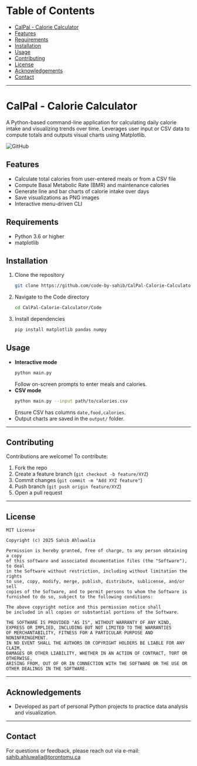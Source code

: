 # Table of Contents
- [CalPal - Calorie Calculator](#calpal---calorie-calculator)
- [Features](#features)
- [Requirements](#requirements)
- [Installation](#installation)
- [Usage](#usage)
- [Contributing](#contributing)
- [License](#license)
- [Acknowledgements](#acknowledgements)
- [Contact](#contact)

---

# CalPal - Calorie Calculator
A Python-based command-line application for calculating daily calorie intake and visualizing trends over time. Leverages user input or CSV data to compute totals and outputs visual charts using Matplotlib.

![GitHub](https://img.shields.io/github/license/code-by-sahib/CalPal-Calorie-Calculator)

## Features
- Calculate total calories from user-entered meals or from a CSV file  
- Compute Basal Metabolic Rate (BMR) and maintenance calories  
- Generate line and bar charts of calorie intake over days  
- Save visualizations as PNG images  
- Interactive menu-driven CLI  

## Requirements
- Python 3.6 or higher  
- matplotlib  

## Installation
1. Clone the repository  
   ```bash
   git clone https://github.com/code-by-sahib/CalPal-Calorie-Calculator.git
   ```
2. Navigate to the Code directory  
   ```bash
   cd CalPal-Calorie-Calculator/Code
   ```
3. Install dependencies  
   ```bash
   pip install matplotlib pandas numpy
   ```

## Usage
- **Interactive mode**  
  ```bash
  python main.py
  ```
  Follow on-screen prompts to enter meals and calories.
- **CSV mode**  
  ```bash
  python main.py --input path/to/calories.csv
  ```
  Ensure CSV has columns `date,food,calories`.  
- Output charts are saved in the `output/` folder.

---

## Contributing
Contributions are welcome! To contribute:
1. Fork the repo  
2. Create a feature branch (`git checkout -b feature/XYZ`)  
3. Commit changes (`git commit -m "Add XYZ feature"`)  
4. Push branch (`git push origin feature/XYZ`)  
5. Open a pull request  

---

## License
```
MIT License

Copyright (c) 2025 Sahib Ahluwalia

Permission is hereby granted, free of charge, to any person obtaining a copy
of this software and associated documentation files (the "Software"), to deal
in the Software without restriction, including without limitation the rights
to use, copy, modify, merge, publish, distribute, sublicense, and/or sell
copies of the Software, and to permit persons to whom the Software is
furnished to do so, subject to the following conditions:

The above copyright notice and this permission notice shall 
be included in all copies or substantial portions of the Software.

THE SOFTWARE IS PROVIDED "AS IS", WITHOUT WARRANTY OF ANY KIND, 
EXPRESS OR IMPLIED, INCLUDING BUT NOT LIMITED TO THE WARRANTIES 
OF MERCHANTABILITY, FITNESS FOR A PARTICULAR PURPOSE AND NONINFRINGEMENT. 
IN NO EVENT SHALL THE AUTHORS OR COPYRIGHT HOLDERS BE LIABLE FOR ANY CLAIM, 
DAMAGES OR OTHER LIABILITY, WHETHER IN AN ACTION OF CONTRACT, TORT OR OTHERWISE, 
ARISING FROM, OUT OF OR IN CONNECTION WITH THE SOFTWARE OR THE USE OR 
OTHER DEALINGS IN THE SOFTWARE.
```

---

## Acknowledgements
- Developed as part of personal Python projects to practice data analysis and visualization.

---

## Contact
For questions or feedback, please reach out via e-mail: sahib.ahluwalia@torontomu.ca

